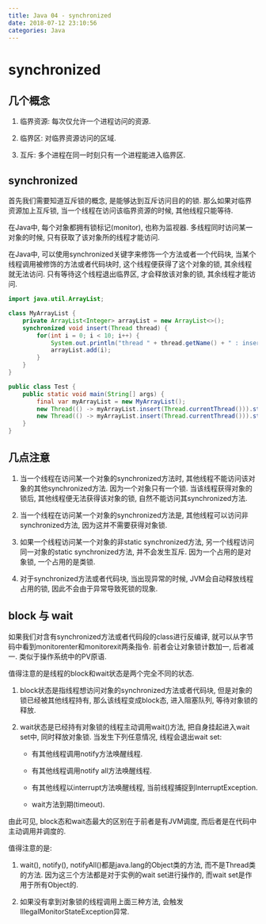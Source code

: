 ```yaml
---
title: Java 04 - synchronized
date: 2018-07-12 23:10:56
categories: Java
---
```

# synchronized

<!--more-->

## 几个概念

1. 临界资源: 每次仅允许一个进程访问的资源.

2. 临界区: 对临界资源访问的区域.

3. 互斥: 多个进程在同一时刻只有一个进程能进入临界区.

## synchronized

首先我们需要知道互斥锁的概念, 是能够达到互斥访问目的的锁. 那么如果对临界资源加上互斥锁, 当一个线程在访问该临界资源的时候, 其他线程只能等待.

在Java中, 每个对象都拥有锁标记(monitor), 也称为监视器. 多线程同时访问某一对象的时候, 只有获取了该对象所的线程才能访问.

在Java中, 可以使用synchronized关键字来修饰一个方法或者一个代码块, 当某个线程调用被修饰的方法或者代码块时, 这个线程便获得了这个对象的锁, 其余线程就无法访问. 只有等待这个线程退出临界区, 才会释放该对象的锁, 其余线程才能访问.

```java
import java.util.ArrayList;

class MyArrayList {
    private ArrayList<Integer> arrayList = new ArrayList<>();
    synchronized void insert(Thread thread) {
        for(int i = 0; i < 10; i++) {
            System.out.println("thread " + thread.getName() + " : insert " + i);
            arrayList.add(i);
        }
    }
}

public class Test {
    public static void main(String[] args) {
        final var myArrayList = new MyArrayList();
        new Thread(() -> myArrayList.insert(Thread.currentThread())).start();
        new Thread(() -> myArrayList.insert(Thread.currentThread())).start();
    }
}
```

## 几点注意

1. 当一个线程在访问某一个对象的synchronized方法时, 其他线程不能访问该对象的其他synchronized方法. 因为一个对象只有一个锁. 当该线程获得对象的锁后, 其他线程便无法获得该对象的锁, 自然不能访问其synchronized方法.

1. 当一个线程在访问某一个对象的synchronized方法是, 其他线程可以访问非synchronized方法, 因为这并不需要获得对象锁.

1. 如果一个线程访问某一个对象的非static synchronized方法, 另一个线程访问同一对象的static synchronized方法, 并不会发生互斥. 因为一个占用的是对象锁, 一个占用的是类锁.

1. 对于synchronized方法或者代码块, 当出现异常的时候, JVM会自动释放线程占用的锁, 因此不会由于异常导致死锁的现象.

## block 与 wait

如果我们对含有synchronized方法或者代码段的class进行反编译, 就可以从字节码中看到monitorenter和monitorexit两条指令. 前者会让对象锁计数加一, 后者减一. 类似于操作系统中的PV原语.

值得注意的是线程的block和wait状态是两个完全不同的状态.

1. block状态是指线程想访问对象的synchronized方法或者代码块, 但是对象的锁已经被其他线程持有, 那么该线程变成block态, 进入阻塞队列, 等待对象锁的释放. 

1. wait状态是已经持有对象锁的线程主动调用wait()方法, 把自身挂起进入wait set中, 同时释放对象锁. 当发生下列任意情况, 线程会退出wait set:
    - 有其他线程调用notify方法唤醒线程.

    - 有其他线程调用notify all方法唤醒线程.
     
    - 有其他线程以interrupt方法唤醒线程, 当前线程捕捉到InterruptException.
     
    - wait方法到期(timeout).

由此可见, block态和wait态最大的区别在于前者是有JVM调度, 而后者是在代码中主动调用并调度的.

值得注意的是:

1. wait(), notify(), notifyAll()都是java.lang的Object类的方法, 而不是Thread类的方法. 因为这三个方法都是对于实例的wait set进行操作的, 而wait set是作用于所有Object的.

2. 如果没有拿到对象锁的线程调用上面三种方法, 会触发IllegalMonitorStateException异常.